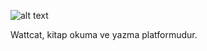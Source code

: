 ![alt text](http://wattcat.com/img/Wattcat-Logo-Turuncu.png)

Wattcat, kitap okuma ve yazma platformudur.
